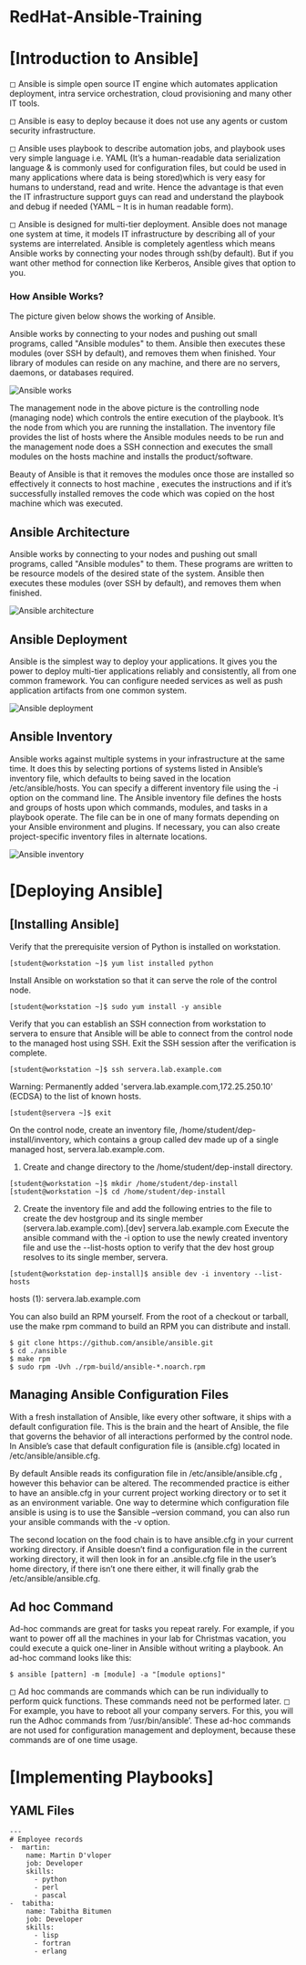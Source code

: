 # RedHat-Ansible-Training

# [Introduction to Ansible]

◻ Ansible is simple open source IT engine which automates application deployment, intra service orchestration, cloud provisioning and many other IT tools.

◻ Ansible is easy to deploy because it does not use any agents or custom security infrastructure.

◻ Ansible uses playbook to describe automation jobs, and playbook uses very simple language i.e. YAML (It’s a human-readable data serialization language & is commonly used for configuration files, but could be used in many applications where data is being stored)which is very easy for humans to understand, read and write. Hence the advantage is that even the IT infrastructure support guys can read and understand the playbook and debug if needed (YAML – It is in human readable form).

◻ Ansible is designed for multi-tier deployment. Ansible does not manage one system at time, it models IT infrastructure by describing all of your systems are interrelated. Ansible is completely agentless which means Ansible works by connecting your nodes through ssh(by default). But if you want other method for connection like Kerberos, Ansible gives that option to you.

### How Ansible Works?
The picture given below shows the working of Ansible.

Ansible works by connecting to your nodes and pushing out small programs, called "Ansible modules" to them. Ansible then executes these modules (over SSH by default), and removes them when finished. Your library of modules can reside on any machine, and there are no servers, daemons, or databases required.

![Ansible works](https://github.com/srabhayraj/RedHat-Ansible-Training/blob/master/metadata/images/ansible_works.jpg)

The management node in the above picture is the controlling node (managing node) which controls the entire execution of the playbook. It’s the node from which you are running the installation. The inventory file provides the list of hosts where the Ansible modules needs to be run and the management node does a SSH connection and executes the small modules on the hosts machine and installs the product/software.

Beauty of Ansible is that it removes the modules once those are installed so effectively it connects to host machine , executes the instructions and if it’s successfully installed removes the code which was copied on the host machine which was executed.


## Ansible Architecture

Ansible works by connecting to your nodes and pushing out small programs, called "Ansible modules" to them. These programs are written to be resource models of the desired state of the system. Ansible then executes these modules (over SSH by default), and removes them when finished.

![Ansible architecture](https://github.com/srabhayraj/RedHat-Ansible-Training/blob/master/metadata/images/ansible-architecture.png)


## Ansible Deployment

Ansible is the simplest way to deploy your applications. It gives you the power to deploy multi-tier applications reliably and consistently, all from one common framework. You can configure needed services as well as push application artifacts from one common system.

![Ansible deployment](https://github.com/srabhayraj/RedHat-Ansible-Training/blob/master/metadata/images/ansible-deployment.jpg)


## Ansible Inventory

Ansible works against multiple systems in your infrastructure at the same time. It does this by selecting portions of systems listed in Ansible’s inventory file, which defaults to being saved in the location /etc/ansible/hosts. You can specify a different inventory file using the -i <path> option on the command line.
The Ansible inventory file defines the hosts and groups of hosts upon which commands, modules, and tasks in a playbook operate. The file can be in one of many formats depending on your Ansible environment and plugins. If necessary, you can also create project-specific inventory files in alternate locations.

![Ansible inventory](https://github.com/srabhayraj/RedHat-Ansible-Training/blob/master/metadata/images/ansible-inventory.jpg)


# [Deploying Ansible]

## [Installing Ansible]

Verify that the prerequisite version of Python is installed on workstation.
```
[student@workstation ~]$ yum list installed python
```
 Install Ansible on workstation so that it can serve the role of the control node.
 ```
[student@workstation ~]$ sudo yum install -y ansible
```
Verify that you can establish an SSH connection from workstation to servera to ensure that Ansible will be able to connect from the control node to the managed host using SSH.
Exit the SSH session after the verification is complete.
```
[student@workstation ~]$ ssh servera.lab.example.com
```
Warning: Permanently added 'servera.lab.example.com,172.25.250.10' (ECDSA) to the
list of known hosts.
```
[student@servera ~]$ exit
```
On the control node, create an inventory file, /home/student/dep-install/inventory, which contains a group called dev made up of a single managed host, servera.lab.example.com.
  1. Create and change directory to the /home/student/dep-install directory.
```
[student@workstation ~]$ mkdir /home/student/dep-install
[student@workstation ~]$ cd /home/student/dep-install
```
  2. Create the inventory file and add the following entries to the file to create the dev hostgroup and its single member (servera.lab.example.com).[dev] servera.lab.example.com
Execute the ansible command with the -i option to use the newly created inventory file and use the --list-hosts option to verify that the dev host group resolves to its single member, servera.
```
[student@workstation dep-install]$ ansible dev -i inventory --list-hosts
```
hosts (1):
servera.lab.example.com

You can also build an RPM yourself. From the root of a checkout or tarball, use the make rpm command to build an RPM you can distribute and install.

```
$ git clone https://github.com/ansible/ansible.git
$ cd ./ansible
$ make rpm
$ sudo rpm -Uvh ./rpm-build/ansible-*.noarch.rpm
```

## Managing Ansible Configuration Files

With a fresh installation of Ansible, like every other software, it ships with a default configuration file. This is the brain and the heart of Ansible, the file that governs the behavior of all interactions performed by the control node. In Ansible’s case that default configuration file is (ansible.cfg) located in /etc/ansible/ansible.cfg. 

By default Ansible reads its configuration file in /etc/ansible/ansible.cfg , however this behavior can be altered. The recommended practice is either to have an ansible.cfg in your current project working directory or to set it as an environment variable. One way to determine which configuration file ansible is using is to use the $ansible –version command, you can also run your ansible commands with the -v option.

The second location on the food chain is to have ansible.cfg in your current working directory. if Ansible doesn’t find a configuration file in the current working directory, it will then look in for an .ansible.cfg file in the user’s home directory, if there isn’t one there either, it will finally grab the /etc/ansible/ansible.cfg.

## Ad hoc Command

Ad-hoc commands are great for tasks you repeat rarely. For example, if you want to power off all the machines in your lab for Christmas vacation, you could execute a quick one-liner in Ansible without writing a playbook. An ad-hoc command looks like this:
```
$ ansible [pattern] -m [module] -a "[module options]"
```

◻ Ad hoc commands are commands which can be run individually to perform quick functions. These commands need not be performed later.
◻ For example, you have to reboot all your company servers. For this, you will run the Adhoc commands from ‘/usr/bin/ansible’. These ad-hoc commands are not used for configuration management and deployment, because these commands are of one time usage.


# [Implementing Playbooks]

## YAML Files
```
---
# Employee records
-  martin:
    name: Martin D'vloper
    job: Developer
    skills:
      - python
      - perl
      - pascal
-  tabitha:
    name: Tabitha Bitumen
    job: Developer
    skills:
      - lisp
      - fortran
      - erlang
```
